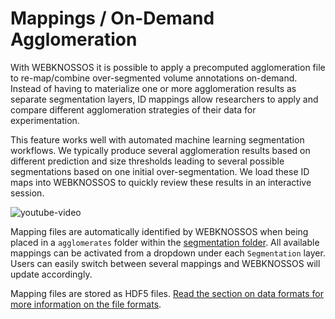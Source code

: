 # Mappings / On-Demand Agglomeration

With WEBKNOSSOS it is possible to apply a precomputed agglomeration file to re-map/combine over-segmented volume annotations on-demand. Instead of having to materialize one or more agglomeration results as separate segmentation layers, ID mappings allow researchers to apply and compare different agglomeration strategies of their data for experimentation.

This feature works well with automated machine learning segmentation workflows. We typically produce several agglomeration results based on different prediction and size thresholds leading to several possible segmentations based on one initial over-segmentation. We load these ID maps into WEBKNOSSOS to quickly review these results in an interactive session.

![youtube-video](https://www.youtube.com/embed/ZmUqyIoA9Gw)

Mapping files are automatically identified by WEBKNOSSOS when being placed in a `agglomerates` folder within the [segmentation folder](../data_formats.md#wkw-folder-structure). All available mappings can be activated from a dropdown under each `Segmentation` layer. Users can easily switch between several mappings and WEBKNOSSOS will update accordingly.

Mapping files are stored as HDF5 files. [Read the section on data formats for more information on the file formats](../data/concepts.md#id-mapping-files).

<!-- ![An example of applying a mapping file to agglomerate individual segments from an automated over-segmentation. WEBKNOSSOS applies the agglomeration on-demand and allows for quick reviews of different agglomeration strategies.](videos/11_mapping.mp4) -->

